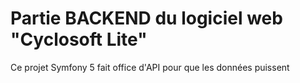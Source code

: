 # Partie BACKEND du logiciel web "Cyclosoft Lite"

Ce projet Symfony 5 fait office d'API pour que les données puissent 